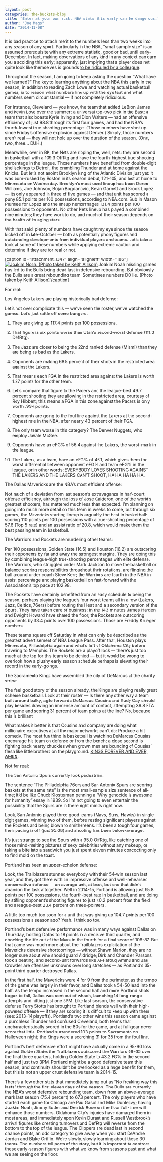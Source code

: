 ```yaml
---
layout: post
categories: the-buckets-blog
title: "Enter at your own risk: NBA stats this early can be dangerous."
author: "Joe Mags"
date: "2014-11-08"
---
```


It is bad practice to attach merit to the numbers less than two weeks into any season of any sport. Particularly in the NBA, “small sample size” is an assumed prerequisite with any extreme statistic, good or bad, until early-December. In fact, making observations of any kind in any context can earn you a scolding this early; apparently, just implying that a player does not quite look like themselves is grounds [to be ridiculed by a colleague](http://www.si.com/more-sports/2014/11/07/bill-simmons-espn-mike-golic-reaction).

Throughout the season, I am going to keep asking the question “What have we learned?” The key to learning anything about the NBA this early in the season, in addition to reading Zach Lowe and watching actual basketball games, is to reason what numbers line up with the eye test and what numbers seem circumstantial — if not completely ridiculous.

For instance, Cleveland — you know, the team that added LeBron James and Kevin Love over the summer; a universal top-two pick in the East; a team that also boasts Kyrie Irving and Dion Waiters — had an offensive efficiency of just 98.8 through its first four games, and had the NBA’s fourth-lowest true shooting percentage. (Those numbers have shot up since Friday’s offensive explosion against Denver.) Simply, those numbers aren’t real — they will not hold up over the duration of the season. (One, two, three… DUH.)

Meanwhile, over in BK, the Nets are ripping the, well, nets: they are second in basketball with a 109.3 OffRtg and have the fourth-highest true shooting percentage in the league. Those numbers have benefited from double-digit shellackings to Detroit, the crumbling Thunder and at home against the Knicks. But let’s not anoint Brooklyn king of the Atlantic Division just yet: it was bum-rushed by Boston in its season debut, 121-105, and lost at home to Minnesota on Wednesday. Brooklyn’s most used lineup has been Deron Williams, Joe Johnson, Bojan Bogdanovic, Kevin Garnett and Brook Lopez — its only appeared in three of five games — and that unit has scored a puny 85.1 points per 100 possessions, according to NBA.com. Sub in Mason Plumlee for Lopez and the lineup hemorrhages 131.4 points per 100 possessions to opponents. No other Nets lineup has played a combined nine minutes; they have work to do, and much of their season depends on the health of its aging stars.

With that said, plenty of numbers have caught my eye since the season kicked off in late-October — both as potentially phony figures and outstanding developments from individual players and teams. Let’s take a look at some of these numbers while applying extreme caution and determine if they are for real or not.

\[caption id="attachment\_1347" align="alignleft" width="186"\][![Joakim Noah. (Photo taken by Keith Allison)](/img/noah-186x300.jpg)](http://www.thehighscreen.com/wp-content/uploads/2014/10/noah-e1414081640803.jpg) Joakim Noah missing games has led to the Bulls being dead last in defensive rebounding. But obviously the Bulls are a great rebounding team. Sometimes numbers DO lie. (Photo taken by Keith Allison)\[/caption\]

For real:

Los Angeles Lakers are playing historically bad defense:

Let’s not over complicate this — we’ve seen the roster, we’ve watched the games. Let’s just rattle off some bangers.

1) They are giving up 117.4 points per 100 possessions.

2) That figure is six points worse than Utah’s second-worst defense (111.3 DefRtg).

3) The Jazz are closer to being the 22nd ranked defense (Miami) than they are being as bad as the Lakers.

4) Opponents are making 68.5 percent of their shots in the restricted area against the Lakers.

5) That means each FGA in the restricted area against the Lakers is worth 1.37 points for the other team.

6) Let’s compare that figure to the Pacers and the league-best 49.7 percent shooting they are allowing in the restricted area, courtesy of Roy Hibbert; this means a FGA in this zone against the Pacers is only worth .994 points.

7) Opponents are going to the foul line against the Lakers at the second-highest rate in the NBA, after nearly 43 percent of their FGA.

8) The only team worse in this category? The Denver Nuggets, who employ JaVale McGee.

9) Opponents have an eFG% of 56.4 against the Lakers, the worst-mark in the league.

10) The Lakers, as a team, have an eFG% of 46.1, which gives them the worst differential between opponent eFG% and team eFG% in the league, or in other words: EVERYBODY LOVES SHOOTING AGAINST THE LAKERS AND THE LAKERS CAN’T SHOOT, HA HA HA HA HA.

The Dallas Mavericks are the NBA’s most efficient offense:

Not much of a deviation from last season’s extravaganza in half-court offense efficiency, although the loss of Jose Calderon, one of the world’s greatest shooters, has mattered much less than expected. I’m planning on going into much more detail on this team in weeks to come, but through six games, the Mavericks starting lineup is arguably the best in basketball: scoring 110 points per 100 possessions with a true-shooting percentage of 57.6 (Top 5 rate) and an assist ratio of 20.8, which would make them the best passing team in basketball.

The Warriors and Rockets are murdering other teams:

Per 100 possessions, Golden State (16.5) and Houston (16.2) are outscoring their opponents by far and away the strongest margins. They are doing this by combining league-high true-shooting percentages with elite defense. The Warriors, who struggled under Mark Jackson to move the basketball or balance scoring responsibilities throughout their rotations, are flinging the ball around under coach Steve Kerr; the Warriors are fourth in the NBA in assist percentage and playing basketball on fast-forward with the Association’s top pace at 102.98.

The Rockets have certainly benefited from an easy schedule to being the season, perhaps playing the league’s four worst teams all in a row (Lakers, Jazz, Celtics, 76ers) before routing the Heat and a secondary version of the Spurs. They have taken care of business: in the 143 minutes James Harden and Dwight Howard have shared the floor, the Rockets are outscoring opponents by 33.4 points over 100 possessions. Those are Freddy Krueger numbers.

These teams square off Saturday in what can only be described as the greatest advertisement of NBA League Pass. After that, Houston plays Minnesota, Philadelphia again and what’s left of Oklahoma City before traveling to Memphis. The Rockets are a playoff lock — there’s just too much at the top for this team to be denied — but it would be wrong to overlook how a plushy early season schedule perhaps is elevating their record in the early-goings.

The Sacramento Kings have assembled the city of DeMarcus at the charity stripe:

The feel good story of the season already, the Kings are playing really great scheme basketball. Look at their roster — Is there any other way a team built around bulky, agile forwards DeMarcus Cousins and Rudy Gay should play besides drawing an immense amount of contact, attempting 39.8 FTA per game and scoring 31 percent of team points at the line? No, because this is brilliant.

What makes it better is that Cousins and company are doing what millionaire executives at all the major networks can’t do: Produce a hit comedy. The most fun thing in basketball is watching DeMarcus Cousins encourage his team on defense or from the bench; a close second is fighting back hearty chuckles when grown men are bouncing of Cousins’ flesh like little brothers on the playground. [KINGS FOREVER AND EVER, AMEN](http://www.thehighscreen.com/2014/11/demarcus-cousins-boogie-wonderland/).

Not for real:

The San Antonio Spurs currently look pedestrian:

The sentence “The Philadelphia 76ers and San Antonio Spurs are scoring baskets at the same rate” is the most small-sample size sentence of all-time; it’d be like Chuck Klosterman penning a “Why genocide is awesome for humanity” essay in 1939. So I’m not going to even entertain the possibility that the Spurs are in there right minds right now.

Look, San Antonio played three good teams (Mavs, Suns, Hawks) in single digit games, winning two of them, before resting significant players against the Rockets and being blown to smithereens. It’s been a tough four games, their pacing is off (just 95.68) and shooting has been below-average.

It’s just strange to see the Spurs with a 95.0 OffRtg, like catching one of those mind-melting pictures of sexy celebrities without any makeup, or taking a bite into a sandwich you just spent eleven minutes concocting only to find mold on the toast.

Portland has been an upper-echelon defense:

Look, the Trailblazers stunned everybody with their 54-win season last year, and they got there with an impressive offense and well-rehearsed conservative defense — an average unit, at best, but one that didn’t abandon the task altogether. Well in 2014-15, Portland is allowing just 95.8 points per 100 possessions, the fourth-best rate in basketball, and are doing by stifling opponent’s shooting figures to just 40.2 percent from the field and a league-best 23.4 percent on three-pointers.

A little too much too soon for a unit that was giving up 104.7 points per 100 possessions a season ago? Yeah, I think so too.

Portland’s best defensive performance was in many ways against Dallas on Thursday, holding Dallas to 18 points in a decisive third quarter, and chocking the life out of the Mavs in the fourth for a final score of 108-87. But that game was much more about the Trailblazers exploitation of the Mavericks defensive shortcomings — without Shawn Marion, they are no longer sure about who should guard Aldridge; Dirk and Chandler Parsons took a beating, and second-unit forwards like Al-Farouq Aminu and Jae Crowder are offensive unknowns over long stretches — as Portland’s 35-point third quarter destroyed Dallas.

In the first half, the Mavericks were 4 for 9 from the perimeter, as the tempo of the game was largely in their favor, and Dallas took a 54-50 lead into the half. As the tempo increased in the second half and more Portland shots began to fall, Dallas was sent out of whack, launching 14 long-range attempts and hitting just one 3PM. Like last season, the conservative defense Terry Stotts has brought to Portland blends well with their high-powered offense — if they are scoring it is difficult to keep up with them (see: 2013-14 playoffs). Portland’s two other wins this season came against a punchless Thunder and confused Cleveland, both teams that uncharacteristically scored in the 80s for the game, and at full gear never score that little. Portland surrendered 103 points to Sacramento on Halloween night; the Kings were a scorching 31 for 35 from the foul line.

Portland’s best defensive effort might have actually come in a 95-90 loss against Golden State: the Trailblazers outscored the Warriors 68-65 over the final three quarters, holding Golden State to 43.2 FG% in the second half and just two 3PM. Portland might be a good defensive team this season, and continuity shouldn’t be overlooked as a huge benefit for them, but this is not an upper crust defensive team in 2014-15.

There’s a few other stats that immediately jump out as “No freaking way this lasts” through the first eleven days of the season. The Bulls are currently the NBA’s worst defensive rebounding team, down from an above-average mark last season (75.4 percent) to 67.3 percent. The only players who have started each game for Chicago are Pau Gasol and Mike Dunleavy; having Joakim Noah, Jimmy Butler and Derrick Rose on the floor full-time will enhance those numbers. Oklahoma City’s injuries have damaged them in most areas, and immediately upon Kevin Durant and Russell Westbrook’s arrival figures like creating turnovers and DefRtg will reverse from the bottom to the top of the league. The Clippers are dead last in second chance points, an odd category to give away when you start DeAndre Jordan and Blake Griffin. We’re slowly, slowly learning about these 30 teams. The numbers tell parts of the story, but it is important to contrast these early-season figures with what we know from seasons past and what we are seeing on the floor.

